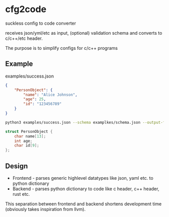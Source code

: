 # cfg2code

suckless config to code converter

receives json/yml/etc as input, (optional) validation schema and converts to c/c++/etc header.

The purpose is to simplify configs for c/c++ programs

## Example

examples/success.json

```json
{
    "PersonObject": {
        "name": "Alice Johnson",
        "age": 25,
        "id": "123456789"
    }
}
```

```sh
python3 examples/success.json --schema examplkes/schema.json --output-file out.h
```

```c
struct PersonObject {
	char name[13];
	int age;
	char id[9];
};
```

## Design

* Frontend - parses generic highlevel datatypes like json, yaml etc. to python dictionary
* Backend  - parses python dictionary to code like c header, c++ header, rust etc.

This separation between frontend and backend shortens development time (obviously takes inspiration from llvm).
